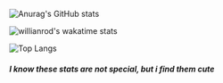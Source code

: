 ![Anurag's GitHub stats](https://github-readme-stats.vercel.app/api?username=DerPizzaBoi&count_private=true&show_icons=true&theme=dracula)

![willianrod's wakatime stats](https://github-readme-stats.vercel.app/api/wakatime?username=DerPizzaBoi&theme=dracula)

![Top Langs](https://github-readme-stats.vercel.app/api/top-langs/?username=DerPizzaBoi&layout=compact&theme=dracula)

##### I know these stats are not special, but i find them cute
